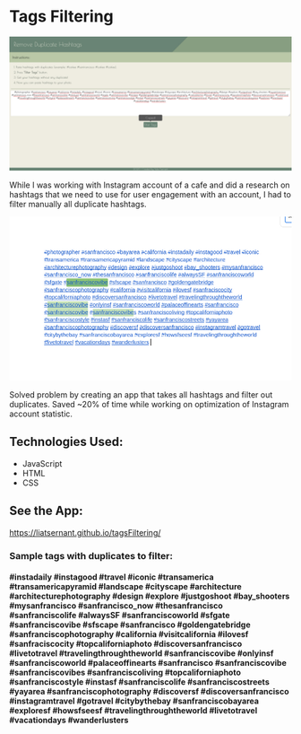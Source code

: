 # Tags Filtering
![filtering](assets/tagsFiltering.jpg)

While I was working with Instagram account of a cafe and did a research on hashtags that we need to use for user engagement with an account, I had to filter manually all duplicate hashtags.

![tags](assets/tags.jpg)


Solved problem by creating an app that takes all hashtags and filter out duplicates. 
Saved ~20% of time while working on optimization of Instagram account statistic.

## Technologies Used:
- JavaScript
- HTML
- CSS

## See the App:
<https://liatsernant.github.io/tagsFiltering/>

### Sample tags with duplicates to filter:
#### #instadaily #instagood #travel #iconic #transamerica #transamericapyramid #landscape #cityscape #architecture #architecturephotography #design #explore #justgoshoot #bay_shooters #mysanfrancisco #sanfrancisco_now #thesanfrancisco #sanfranciscolife #alwaysSF #sanfranciscoworld #sfgate #sanfranciscovibe #sfscape #sanfrancisco #goldengatebridge #sanfranciscophotography #california #visitcalifornia #ilovesf #sanfraciscocity #topcaliforniaphoto #discoversanfrancisco #livetotravel #travelingthroughtheworld #sanfranciscovibe #onlyinsf #sanfranciscoworld #palaceoffinearts #sanfrancisco #sanfranciscovibe #sanfranciscovibes #sanfranciscoliving #topcaliforniaphoto #sanfranciscostyle #instasf #sanfranciscolife #sanfranciscostreets #yayarea #sanfranciscophotography #discoversf #discoversanfrancisco #instagramtravel #gotravel #citybythebay #sanfranciscobayarea #exploresf #howsfseesf #travelingthroughtheworld #livetotravel #vacationdays⁣⁣⁣⁣ #wanderlusters ⁣
